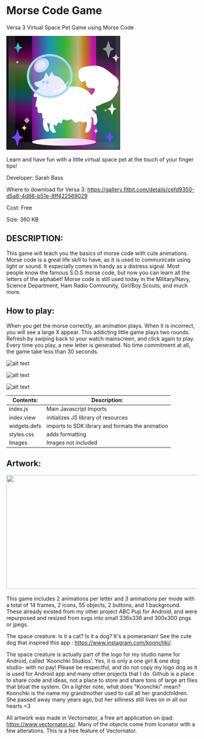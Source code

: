 # Morse Code Game
Versa 3 Virtual Space Pet Game using Morse Code

![alt text](https://github.com/SarahBass/ClockfacePomeranianFitBit/blob/main/animatedpngfitbitdog.png)

Learn and have fun with a little virtual space pet at the touch of your finger tips!

Developer: Sarah Bass

Where to download for Versa 3: https://gallery.fitbit.com/details/cefd9350-d5a8-4d86-b51e-8ff422569029

Cost: Free

Size: 360 KB 

## DESCRIPTION: 

This game will teach you the basics of morse code with cute animations. Morse code is a great life skill to have, as it is used to communicate using light or sound. It especially comes in handy as a distress signal. Most people know the famous S.O.S morse code, but now you can learn all the letters of the alphabet! Morse code is still used today in the Military/Navy, Science Department, Ham Radio Community, Girl/Boy Scouts, and much more.  

## How to play: 
When you get the morse correctly, an animation plays. When it is incorrect, you will see a large X appear. This addicting little game plays
two rounds. Refresh by swiping back to your watch mainscreen, and click again to play. Every time you play, a new letter is generated.
 No time commitment at all, the game take less than 30 seconds. 

![alt text](https://github.com/SarahBass/MorseCodeGame/blob/main/_Icon_design_9.png)

![alt text](https://github.com/SarahBass/MorseCodeGame/blob/main/_Icon_design_9%202.png)

![alt text](https://github.com/SarahBass/MorseCodeGame/blob/main/_Icon_design_9%203.png)

Contents: | Description:
--------- | ------------
index.js  | Main Javascript Imports
index.view | initializes JS library of resources
widgets.defs | imports to SDK library and formats the animation
styles.css | adds formatting
Images    | Images not included 

## Artwork: 
<p align="center">
<img src="https://github.com/SarahBass/MorseCodeGame/blob/main/GitHub.png" width="600" height="300">
</p>

This game includes 2 animations per letter and 3 animations per mode with a total of 14 frames, 2 icons, 55 objects, 2 buttons, and 1 background. These already existed from my other project ABC Pup for Android, and were repurposed and resized from svgs into small 336x336 and 300x300 pngs or jpegs.

The space creature: Is it a cat? Is it a dog? It's a pomeranian! See the cute dog that inspired this app : https://www.instagram.com/koonchki/. 

The space creature is actually part of the logo for my studio name for Android, called 'Koonchki Studios'. Yes, it is only a one girl & one dog studio- with no pay! Please be respectful, and do not copy my logo dog as it is used for Android app and many other projects that I do. Github is a place to share code and ideas, not a place to store and share tons of large art files that bloat the system. On a lighter note, what does "Koonchki" mean? Koonchki is the name my grandmother used to call all her grandchildren. She passed away many years ago, but her silliness still lives on in all our hearts <3

All artwork was made in Vectornator, a free art application on ipad: https://www.vectornator.io/. 
Many of the objects come from Iconator with a few alterations. This is a free feature of Vectornator. 


